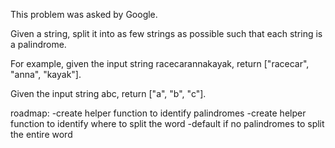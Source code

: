 This problem was asked by Google.

Given a string, split it into as few strings as possible such that each string is a palindrome.

For example, given the input string racecarannakayak, return ["racecar", "anna", "kayak"].

Given the input string abc, return ["a", "b", "c"].

roadmap:
  -create helper function to identify palindromes
  -create helper function to identify where to split the word
  -default if no palindromes to split the entire word
